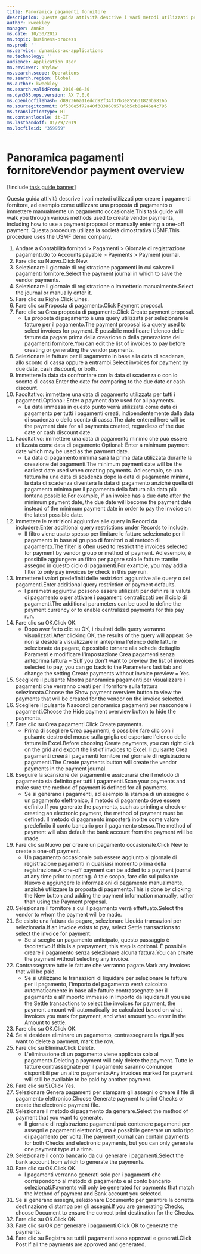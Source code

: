```yaml
---
title: Panoramica pagamenti fornitore
description: Questa guida attività descrive i vari metodi utilizzati per creare i pagamenti fornitore, ad esempio come utilizzare una proposta di pagamento o immettere manualmente un pagamento occasionale.
author: kweekley
manager: AnnBe
ms.date: 10/30/2017
ms.topic: business-process
ms.prod: ''
ms.service: dynamics-ax-applications
ms.technology: ''
audience: Application User
ms.reviewer: shylaw
ms.search.scope: Operations
ms.search.region: Global
ms.author: kweekley
ms.search.validFrom: 2016-06-30
ms.dyn365.ops.version: AX 7.0.0
ms.openlocfilehash: d892366a11edcd92f34f37b3e855631820ba816b
ms.sourcegitcommit: 0f530e5f72a40f383868957a6b5cb0e446e4c795
ms.translationtype: HT
ms.contentlocale: it-IT
ms.lasthandoff: 01/29/2019
ms.locfileid: "359959"
---
```

# <a name="vendor-payment-overview"></a><span data-ttu-id="1c521-103">Panoramica pagamenti fornitore</span><span class="sxs-lookup"><span data-stu-id="1c521-103">Vendor payment overview</span></span>

[!include [task guide banner](../../includes/task-guide-banner.md)]

<span data-ttu-id="1c521-104">Questa guida attività descrive i vari metodi utilizzati per creare i pagamenti fornitore, ad esempio come utilizzare una proposta di pagamento o immettere manualmente un pagamento occasionale.</span><span class="sxs-lookup"><span data-stu-id="1c521-104">This task guide will walk you through various methods used to create vendor payments, including how to use a payment proposal or manually entering a one-off payment.</span></span> <span data-ttu-id="1c521-105">Questa procedura utilizza la società dimostrativa USMF.</span><span class="sxs-lookup"><span data-stu-id="1c521-105">This procedure uses the USMF demo company.</span></span>

1. <span data-ttu-id="1c521-106">Andare a Contabilità fornitori > Pagamenti > Giornale di registrazione pagamenti.</span><span class="sxs-lookup"><span data-stu-id="1c521-106">Go to Accounts payable > Payments > Payment journal.</span></span>
2. <span data-ttu-id="1c521-107">Fare clic su Nuovo.</span><span class="sxs-lookup"><span data-stu-id="1c521-107">Click New.</span></span>
3. <span data-ttu-id="1c521-108">Selezionare il giornale di registrazione pagamenti in cui salvare i pagamenti fornitore.</span><span class="sxs-lookup"><span data-stu-id="1c521-108">Select the payment journal in which to save the vendor payments.</span></span> 
4. <span data-ttu-id="1c521-109">Selezionare il giornale di registrazione o immetterlo manualmente.</span><span class="sxs-lookup"><span data-stu-id="1c521-109">Select the journal or manually enter it.</span></span>
5. <span data-ttu-id="1c521-110">Fare clic su Righe.</span><span class="sxs-lookup"><span data-stu-id="1c521-110">Click Lines.</span></span>
6. <span data-ttu-id="1c521-111">Fare clic su Proposta di pagamento.</span><span class="sxs-lookup"><span data-stu-id="1c521-111">Click Payment proposal.</span></span>
7. <span data-ttu-id="1c521-112">Fare clic su Crea proposta di pagamento.</span><span class="sxs-lookup"><span data-stu-id="1c521-112">Click Create payment proposal.</span></span>
    * <span data-ttu-id="1c521-113">La proposta di pagamento è una query utilizzata per selezionare le fatture per il pagamento.</span><span class="sxs-lookup"><span data-stu-id="1c521-113">The payment proposal is a query used to select invoices for payment.</span></span> <span data-ttu-id="1c521-114">È possibile modificare l'elenco delle fatture da pagare prima della creazione o della generazione dei pagamenti fornitore.</span><span class="sxs-lookup"><span data-stu-id="1c521-114">You can edit the list of invoices to pay before creating or generating the vendor payments.</span></span>  
8. <span data-ttu-id="1c521-115">Selezionare le fatture per il pagamento in base alla data di scadenza, allo sconto di cassa oppure a entrambi.</span><span class="sxs-lookup"><span data-stu-id="1c521-115">Select invoices for payment by due date, cash discount, or both.</span></span> 
9. <span data-ttu-id="1c521-116">Immettere la data da confrontare con la data di scadenza o con lo sconto di cassa.</span><span class="sxs-lookup"><span data-stu-id="1c521-116">Enter the date for comparing to the due date or cash discount.</span></span> 
10. <span data-ttu-id="1c521-117">Facoltativo: immettere una data di pagamento utilizzata per tutti i pagamenti.</span><span class="sxs-lookup"><span data-stu-id="1c521-117">Optional: Enter a payment date used for all payments.</span></span>
    * <span data-ttu-id="1c521-118">La data immessa in questo punto verrà utilizzata come data di pagamento per tutti i pagamenti creati, indipendentemente dalla data di scadenza o dello sconto di cassa.</span><span class="sxs-lookup"><span data-stu-id="1c521-118">The date entered here will be the payment date for all payments created, regardless of the due date or cash discount date.</span></span>  
11. <span data-ttu-id="1c521-119">Facoltativo: immettere una data di pagamento minimo che può essere utilizzata come data di pagamento.</span><span class="sxs-lookup"><span data-stu-id="1c521-119">Optional: Enter a minimum payment date which may be used as the payment date.</span></span>
    * <span data-ttu-id="1c521-120">La data di pagamento minima sarà la prima data utilizzata durante la creazione dei pagamenti.</span><span class="sxs-lookup"><span data-stu-id="1c521-120">The minimum payment date will be the earliest date used when creating payments.</span></span> <span data-ttu-id="1c521-121">Ad esempio, se una fattura ha una data di scadenza dopo la data di pagamento minima, la data di scadenza diventerà la data di pagamento anziché quella di pagamento minima per il pagamento della fattura alla data più lontana possibile.</span><span class="sxs-lookup"><span data-stu-id="1c521-121">For example, if an invoice has a due date after the minimum payment date, the due date will become the payment date instead of the minimum payment date in order to pay the invoice on the latest possible date.</span></span>  
12. <span data-ttu-id="1c521-122">Immettere le restrizioni aggiuntive alle query in Record da includere.</span><span class="sxs-lookup"><span data-stu-id="1c521-122">Enter additional query restrictions under Records to include.</span></span>
    * <span data-ttu-id="1c521-123">Il filtro viene usato spesso per limitare le fatture selezionate per il pagamento in base al gruppo di fornitori o al metodo di pagamento.</span><span class="sxs-lookup"><span data-stu-id="1c521-123">The filter is often used to restrict the invoices selected for payment by vendor group or method of payment.</span></span> <span data-ttu-id="1c521-124">Ad esempio, è possibile aggiungere un filtro per pagare solo le fatture tramite assegno in questo ciclo di pagamenti.</span><span class="sxs-lookup"><span data-stu-id="1c521-124">For example, you may add a filter to only pay invoices by check in this pay run.</span></span>  
13. <span data-ttu-id="1c521-125">Immettere i valori predefiniti delle restrizioni aggiuntive alle query o dei pagamenti.</span><span class="sxs-lookup"><span data-stu-id="1c521-125">Enter additional query restriction or payment defaults.</span></span> 
    * <span data-ttu-id="1c521-126">I parametri aggiuntivi possono essere utilizzati per definire la valuta di pagamento o per attivare i pagamenti centralizzati per il ciclo di pagamenti.</span><span class="sxs-lookup"><span data-stu-id="1c521-126">The additional parameters can be used to define the payment currency or to enable centralized payments for this pay run.</span></span>  
14. <span data-ttu-id="1c521-127">Fare clic su OK.</span><span class="sxs-lookup"><span data-stu-id="1c521-127">Click OK.</span></span>
    * <span data-ttu-id="1c521-128">Dopo aver fatto clic su OK, i risultati della query verranno visualizzati.</span><span class="sxs-lookup"><span data-stu-id="1c521-128">After clicking OK, the results of the query will appear.</span></span> <span data-ttu-id="1c521-129">Se non si desidera visualizzare in anteprima l'elenco delle fatture selezionate da pagare, è possibile tornare alla scheda dettaglio Parametri e modificare l'impostazione Crea pagamenti senza anteprima fattura = Sì.</span><span class="sxs-lookup"><span data-stu-id="1c521-129">If you don't want to preview the list of invoices selected to pay, you can go back to the Parameters fast tab and change the setting Create payments without invoice preview = Yes.</span></span>  
15. <span data-ttu-id="1c521-130">Scegliere il pulsante Mostra panoramica pagamenti per visualizzare i pagamenti che verranno creati per il fornitore sulla fattura selezionata.</span><span class="sxs-lookup"><span data-stu-id="1c521-130">Choose the Show payment overview button to view the payments that will be created for the vendor on the invoice selected.</span></span>
16. <span data-ttu-id="1c521-131">Scegliere il pulsante Nascondi panoramica pagamenti per nascondere i pagamenti.</span><span class="sxs-lookup"><span data-stu-id="1c521-131">Choose the Hide payment overview button to hide the payments.</span></span> 
17. <span data-ttu-id="1c521-132">Fare clic su Crea pagamenti.</span><span class="sxs-lookup"><span data-stu-id="1c521-132">Click Create payments.</span></span>
    * <span data-ttu-id="1c521-133">Prima di scegliere Crea pagamenti, è possibile fare clic con il pulsante destro del mouse sulla griglia ed esportare l'elenco delle fatture in Excel.</span><span class="sxs-lookup"><span data-stu-id="1c521-133">Before choosing Create payments, you can right click on the grid and export the list of invoices to Excel.</span></span> <span data-ttu-id="1c521-134">Il pulsante Crea pagamenti creerà i pagamenti fornitore nel giornale di registrazione pagamenti.</span><span class="sxs-lookup"><span data-stu-id="1c521-134">The Create payments button will create the vendor payments in the payment journal.</span></span>  
18. <span data-ttu-id="1c521-135">Eseguire la scansione dei pagamenti e assicurarsi che il metodo di pagamento sia definito per tutti i pagamenti.</span><span class="sxs-lookup"><span data-stu-id="1c521-135">Scan your payments and make sure the method of payment is defined for all payments.</span></span> 
    * <span data-ttu-id="1c521-136">Se si generano i pagamenti, ad esempio la stampa di un assegno o un pagamento elettronico, il metodo di pagamento deve essere definito.</span><span class="sxs-lookup"><span data-stu-id="1c521-136">If you generate the payments, such as printing a check or creating an electronic payment, the method of payment must be defined.</span></span> <span data-ttu-id="1c521-137">Il metodo di pagamento imposterà inoltre come valore predefinito il conto bancario per il pagamento stesso.</span><span class="sxs-lookup"><span data-stu-id="1c521-137">The method of payment will also default the bank account from the payment will be made.</span></span>  
19. <span data-ttu-id="1c521-138">Fare clic su Nuovo per creare un pagamento occasionale.</span><span class="sxs-lookup"><span data-stu-id="1c521-138">Click New to create a one-off payment.</span></span>
    * <span data-ttu-id="1c521-139">Un pagamento occasionale può essere aggiunto al giornale di registrazione pagamenti in qualsiasi momento prima della registrazione.</span><span class="sxs-lookup"><span data-stu-id="1c521-139">A one-off payment can be added to a payment journal at any time prior to posting.</span></span> <span data-ttu-id="1c521-140">A tale scopo, fare clic sul pulsante Nuovo e aggiungere le informazioni di pagamento manualmente, anziché utilizzare la proposta di pagamento.</span><span class="sxs-lookup"><span data-stu-id="1c521-140">This is done by clicking the New button and adding the payment information manually, rather than using the Payment proposal.</span></span>  
20. <span data-ttu-id="1c521-141">Selezionare il fornitore a cui il pagamento verrà effettuato.</span><span class="sxs-lookup"><span data-stu-id="1c521-141">Select the vendor to whom the payment will be made.</span></span>
21. <span data-ttu-id="1c521-142">Se esiste una fattura da pagare, selezionare Liquida transazioni per selezionarla.</span><span class="sxs-lookup"><span data-stu-id="1c521-142">If an invoice exists to pay, select Settle transactions to select the invoice for payment.</span></span>
    * <span data-ttu-id="1c521-143">Se si sceglie un pagamento anticipato, questo passaggio è facoltativo.</span><span class="sxs-lookup"><span data-stu-id="1c521-143">If this is a prepayment, this step is optional.</span></span> <span data-ttu-id="1c521-144">È possibile creare il pagamento senza selezionare alcuna fattura.</span><span class="sxs-lookup"><span data-stu-id="1c521-144">You can create the payment without selecting any invoice.</span></span>  
22. <span data-ttu-id="1c521-145">Contrassegnare tutte le fatture che verranno pagate.</span><span class="sxs-lookup"><span data-stu-id="1c521-145">Mark any invoices that will be paid.</span></span>
    * <span data-ttu-id="1c521-146">Se si utilizzano le transazioni di liquidare per selezionare le fatture per il pagamento, l'importo del pagamento verrà calcolato automaticamente in base alle fatture contrassegnate per il pagamento e all'importo immesso in Importo da liquidare.</span><span class="sxs-lookup"><span data-stu-id="1c521-146">If you use the Settle transactions to select the invoices for payment, the payment amount will automatically be calculated based on what invoices you mark for payment, and what amount you enter in the Amount to settle.</span></span>  
23. <span data-ttu-id="1c521-147">Fare clic su OK.</span><span class="sxs-lookup"><span data-stu-id="1c521-147">Click OK.</span></span>
24. <span data-ttu-id="1c521-148">Se si desidera eliminare un pagamento, contrassegnare la riga.</span><span class="sxs-lookup"><span data-stu-id="1c521-148">If you want to delete a payment, mark the row.</span></span>
25. <span data-ttu-id="1c521-149">Fare clic su Elimina.</span><span class="sxs-lookup"><span data-stu-id="1c521-149">Click Delete.</span></span>
    * <span data-ttu-id="1c521-150">L'eliminazione di un pagamento viene applicata solo al pagamento.</span><span class="sxs-lookup"><span data-stu-id="1c521-150">Deleting a payment will only delete the payment.</span></span> <span data-ttu-id="1c521-151">Tutte le fatture contrassegnate per il pagamento saranno comunque disponibili per un altro pagamento.</span><span class="sxs-lookup"><span data-stu-id="1c521-151">Any invoices marked for payment will still be available to be paid by another payment.</span></span>  
26. <span data-ttu-id="1c521-152">Fare clic su Sì.</span><span class="sxs-lookup"><span data-stu-id="1c521-152">Click Yes.</span></span>
27. <span data-ttu-id="1c521-153">Selezionare Genera pagamenti per stampare gli assegni o creare il file di pagamento elettronico.</span><span class="sxs-lookup"><span data-stu-id="1c521-153">Choose Generate payment to print Checks or create the electronic payment file.</span></span>
28. <span data-ttu-id="1c521-154">Selezionare il metodo di pagamento da generare.</span><span class="sxs-lookup"><span data-stu-id="1c521-154">Select the method of payment that you want to generate.</span></span>
    * <span data-ttu-id="1c521-155">Il giornale di registrazione pagamenti può contenere pagamenti per assegni e pagamenti elettronici, ma è possibile generare un solo tipo di pagamento per volta.</span><span class="sxs-lookup"><span data-stu-id="1c521-155">The payment journal can contain payments for both Checks and electronic payments, but you can only generate one payment type at a time.</span></span>  
29. <span data-ttu-id="1c521-156">Selezionare il conto bancario da cui generare i pagamenti.</span><span class="sxs-lookup"><span data-stu-id="1c521-156">Select the bank account from which to generate the payments.</span></span>
30. <span data-ttu-id="1c521-157">Fare clic su OK.</span><span class="sxs-lookup"><span data-stu-id="1c521-157">Click OK.</span></span>
    * <span data-ttu-id="1c521-158">I pagamenti verranno generati solo per i pagamenti che corrispondono al metodo di pagamento e al conto bancario selezionati.</span><span class="sxs-lookup"><span data-stu-id="1c521-158">Payments will only be generated for payments that match the Method of payment and Bank account you selected.</span></span>  
31. <span data-ttu-id="1c521-159">Se si generano assegni, selezionare Documento per garantire la corretta destinazione di stampa per gli assegni.</span><span class="sxs-lookup"><span data-stu-id="1c521-159">If you are generating Checks, choose Document to ensure the correct print destination for the Checks.</span></span>
32. <span data-ttu-id="1c521-160">Fare clic su OK.</span><span class="sxs-lookup"><span data-stu-id="1c521-160">Click OK.</span></span>
33. <span data-ttu-id="1c521-161">Fare clic su OK per generare i pagamenti.</span><span class="sxs-lookup"><span data-stu-id="1c521-161">Click OK to generate the payments.</span></span>
34. <span data-ttu-id="1c521-162">Fare clic su Registra se tutti i pagamenti sono approvati e generati.</span><span class="sxs-lookup"><span data-stu-id="1c521-162">Click Post if all the payments are approved and generated.</span></span> 

